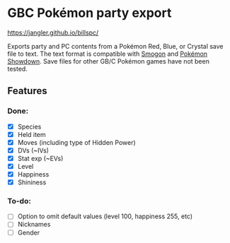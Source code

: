 # GBC Pokémon party export

<https://jangler.github.io/billspc/>

Exports party and PC contents from a Pokémon Red, Blue, or Crystal save file to
text. The text format is compatible with [Smogon](https://www.smogon.com/) and
[Pokémon Showdown](https://pokemonshowdown.com/). Save files for other GB/C
Pokémon games have not been tested.

## Features

### Done:

- [x] Species
- [x] Held item
- [x] Moves (including type of Hidden Power)
- [x] DVs (~IVs)
- [x] Stat exp (~EVs)
- [x] Level
- [x] Happiness
- [x] Shininess

### To-do:

- [ ] Option to omit default values (level 100, happiness 255, etc)
- [ ] Nicknames
- [ ] Gender
